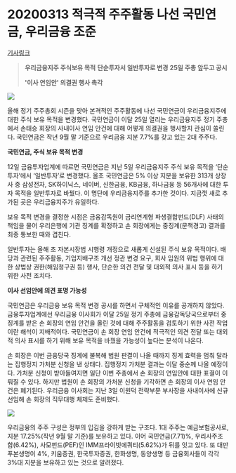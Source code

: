 # 20200313 적극적 주주활동 나선 국민연금, 우리금융 조준

[기사링크](<https://www.hankyung.com/finance/article/2020031272391>)



> **우리금융지주 주식보유 목적**
> **단순투자서 일반투자로 변경**
> **25일 주총 앞두고 공시**
>
> 
>
> **'이사 연임안' 의결권 행사 촉각**  



![](https://img.hankyung.com/photo/202003/AA.22023285.1.jpg)



  올해 정기 주주총회 시즌을 맞아 본격적인 주주활동에 나선 국민연금이 우리금융지주에 대한 주식 보유 목적을 변경했다. 국민연금이 이달 25일 열리는 우리금융지주 정기 주총에서 손태승 회장의 사내이사 연임 안건에 대해 어떻게 의결권을 행사할지 관심이 쏠린다. 국민연금은 작년 9월 말 기준으로 우리금융 지분 7.7%를 갖고 있는 2대 주주다.



**국민연금, 주식 보유 목적 변경**



12일 금융투자업계에 따르면 국민연금은 지난 5일 우리금융지주 주식 보유 목적을 ‘단순투자’에서 ‘일반투자’로 변경했다. 올초 국민연금은 5% 이상 지분을 보유한 313개 상장사 중 삼성전자, SK하이닉스, 네이버, 신한금융, KB금융, 하나금융 등 56개사에 대한 투자 목적을 일반투자로 바꿨다. 이 명단에 우리금융지주를 추가한 것이다. 지금껏 새로 추가된 곳은 우리금융지주가 유일하다.  



  보유 목적 변경을 결정한 시점은 금융감독원이 금리연계형 파생결합펀드(DLF) 사태의 책임을 물어 우리은행에 기관 징계를 확정하고 손 회장에게는 중징계(문책경고) 결과를 최종 통보한 때와 겹친다.



일반투자는 올해 초 자본시장법 시행령 개정으로 새롭게 신설된 주식 보유 목적이다. 배당과 관련된 주주활동, 기업지배구조 개선 정관 변경 요구, 회사 임원의 위법 행위에 대한 상법상 권한(해임청구권 등) 행사, 단순한 의견 전달 및 대외적 의사 표시 등을 하기 위한 사전 조치다.



**이사 선임안에 의견 표명 가능성**  



  국민연금은 우리금융 보유 목적 변경 공시를 하면서 구체적인 이유를 공개하지 않았다. 금융투자업계에선 우리금융 이사회가 이달 25일 정기 주총에 금융감독당국으로부터 중징계를 받은 손 회장의 연임 안건을 올린 것에 대해 주주활동을 검토하기 위한 사전 작업이란 해석이 지배적이다. 국민연금이 손 회장 연임 안건에 적극적인 의견 전달 또는 대외적 의사 표시를 하기 위해 보유 목적을 바꿨을 가능성이 높다는 분석이 나온다.



손 회장은 이번 금융당국 징계에 불복해 법원 판결이 나올 때까지 징계 효력을 멈춰 달라는 집행정지 가처분 신청을 낸 상태다. 집행정지 가처분 결과는 이달 중순께 나올 예정이다. 가처분 신청이 받아들여지면 일단 이번 주총에서 손 회장의 연임안에 대한 표결이 이뤄질 수 있다. 하지만 법원이 손 회장의 가처분 신청을 기각하면 손 회장의 이사 연임 안건은 폐기된다. 우리금융 이사회는 지난 3일 이원덕 전략부문 부사장을 사내이사에 신규 선임해 손 회장의 직무대행 체제도 준비했다.  



![](https://img.hankyung.com/photo/202003/AA.22024845.1.jpg)



우리금융의 주주 구성은 정부의 입김을 강하게 받는 구조다. 1대 주주는 예금보험공사로, 지분 17.25%(작년 9월 말 기준)를 보유하고 있다. 이어 국민연금(7.71)%, 우리사주조합(6.42%), 사모펀드(PEF)인 IMM프라이빗에쿼티(5.62%)가 뒤를 잇고 있다. 또 대만 푸본생명이 4%, 키움증권, 한국투자증권, 한화생명, 동양생명 등 금융회사들이 각각 3%대 지분을 보유하고 있는 것으로 알려졌다.
